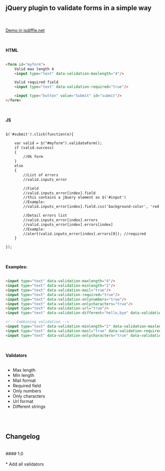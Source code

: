 <h2>jQuery plugin to validate forms in a simple way</h2>

<br/><br/>
<a href="http://jsfiddle.net/aesposito/y3E3H/">Demo in jsdiffle.net</a>

<br/><br/>
<strong>HTML</strong>
<br/><br/>
```html
<form id="myform">
    Valid max length 4
	<input type="text" data-validation-maxlength="4"/>

	Valid required field
	<input type="text" data-validation-required="true"/>

	<input type="button" value="Submit" id="submit"/> 
</form>
```

<br/><br/>
<strong>JS</strong>
<br/><br/>

```html
$('#submit').click(function(e){

	var valid = $("#myform").validateForm();
	if (valid.success)
	{
		//Ok form
	}	
	else
	{
		//List of errors
		//valid.inputs_error

		//Field
		//valid.inputs_error[index].field
		//this contains a jQuery element as $('#input')
		//Example: 
		//valid.inputs_error[index].field.css('background-color', 'red');

		//Detail errors list
		//valid.inputs_error[index].errors
		//valid.inputs_error[index].errors[index]
		//Example:
		//alert(valid.inputs_error[index].errors[0]); //required
	}

});
```

<br/><br/>
<strong>Examples:</strong>
<br/><br/>

```html
<input type="text" data-validation-maxlength="4"/>
<input type="text" data-validation-minlength="2"/>
<input type="text" data-validation-mail="true"/>
<input type="text" data-validation-required="true"/>
<input type="text" data-validation-onlynumbers="true"/>
<input type="text" data-validation-onlycharacters="true"/>
<input type="text" data-validation-url="true"/>
<input type="text" data-validation-different="hello,bye" data-validation-different-casesensitive="true"/>

<!-- Combining validation -->
<input type="text" data-validation-minlength="2" data-validation-maxlength="4"/>
<input type="text" data-validation-mail="true" data-validation-required="true"/>
<input type="text" data-validation-onlycharacters="true" data-validation-maxlength="9" data-validation-required="true"/>
```


<br/><br/>
<strong>Validators</strong>
<br/><br/>

* Max length
* Min length
* Mail format
* Required field
* Only numbers
* Only characters
* Url format
* Different strings

<br/><br/>
<h2>Changelog</h2>
<br/>
#### 1.0<br/><br/>
* Add all validators